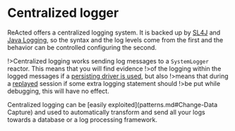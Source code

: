 # Centralized logger

ReActed offers a centralized logging system. It is backed up by [SL4J](http://www.slf4j.org/) and 
[Java Logging](https://docs.oracle.com/javase/10/core/java-logging-overview.htm#JSCOR-GUID-B83B652C-17EA-48D9-93D2-563AE1FF8EDA), 
so the syntax and the log levels come from the first and the behavior can be controlled configuring the second.

!>Centralized logging works sending log messages to a `SystemLogger` reactor. This means that you will find evidence
!>of the logging within the logged messages if a [persisting driver is used](channel_drivers/cq/cq_main.md), but also
!>means that during a [replayed](channel_drivers/replay/replay_main.md) session if some extra logging statement should
!>be put while debugging, this will have no effect.

Centralized logging can be [easily exploited](patterns.md#Change-Data Capture) and used to automatically transform and
send all your logs towards a database or a log processing framework.